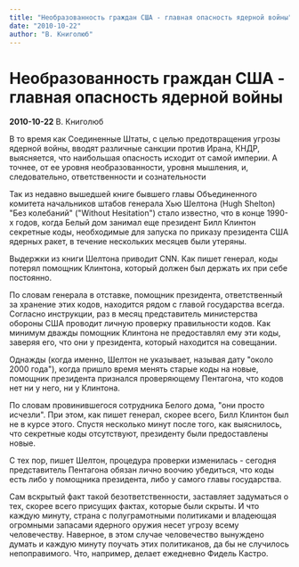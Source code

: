 ```yaml
---
title: "Необразованность граждан США - главная опасность ядерной войны"
date: "2010-10-22"
author: "В. Книголюб"
---
```


# Необразованность граждан США - главная опасность ядерной войны

**2010-10-22** В. Книголюб

В то время как Соединенные Штаты, с целью предотвращения угрозы ядерной войны, вводят различные санкции против Ирана, КНДР, выясняется, что наибольшая опасность исходит от самой империи. А точнее, от ее уровня необразованности, уровня мышления, и, следовательно, ответственности и сознательности

Так из недавно вышедшей книге бывшего главы Объединенного комитета начальников штабов генерала Хью Шелтона (Hugh Shelton) "Без колебаний" ("Without Hesitation") стало известно, что в конце 1990-х годов, когда Белый дом занимал еще президент Билл Клинтон секретные коды, необходимые для запуска по приказу президента США ядерных ракет, в течение нескольких месяцев были утеряны.

Выдержки из книги Шелтона приводит CNN. Как пишет генерал, коды потерял помощник Клинтона, который должен был держать их при себе постоянно.

По словам генерала в отставке, помощник президента, ответственный за хранение этих кодов, находится рядом с главой государства всегда. Согласно инструкции, раз в месяц представитель министерства обороны США проводит личную проверку правильности кодов. Как минимум дважды помощник Клинтона не предоставлял ему эти коды, заверяя его, что они у президента, который находится на совещании.

Однажды (когда именно, Шелтон не указывает, называя дату "около 2000 года"), когда пришло время менять старые коды на новые, помощник президента признался проверяющему Пентагона, что кодов нет ни у него, ни у Клинтона.

По словам провинившегося сотрудника Белого дома, "они просто исчезли". При этом, как пишет генерал, скорее всего, Билл Клинтон был не в курсе этого. Спустя несколько минут после того, как выяснилось, что секретные коды отсутствуют, президенту были предоставлены новые.

С тех пор, пишет Шелтон, процедура проверки изменилась - сегодня представитель Пентагона обязан лично воочию убедиться, что коды есть либо у помощника президента, либо у самого главы государства.

Сам вскрытый факт такой безответственности, заставляет задуматься о тех, скорее всего присущих фактах, которые были скрыты. И что каждую минуту, страна с полуграмотными политиками и владеющая огромными запасами ядерного оружия несет угрозу всему человечеству. Наверное, в этом случае человечество вынуждено думать и каждую минуту поучать этих политиканов, да бы не случилось непоправимого. Что, например, делает ежедневно Фидель Кастро.